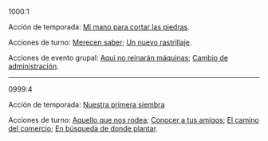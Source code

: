 1000:1

Acción de temporada: 
[Mi mano para cortar las piedras](Mi%20mano%20para%20cortar%20las%20piedras.md).

Acciones de turno: 
[Merecen saber](Merecen%20saber.md);
[Un nuevo rastrillaje](Un%20nuevo%20rastrillaje.md).

Acciones de evento grupal: 
[Aqui no reinarán máquinas](Aqui%20no%20reinarán%20máquinas.md);
[Cambio de administración](/Y1000/S1/Kaukel/Vatshana/Cambio%20de%20administración.md).

---

0999:4

Acción de temporada: 
[Nuestra primera siembra](../../../../Archivo/Y0999/S4/Kaukel/Vatshana/Nuestra%20primera%20siembra.md)

Acciones de turno: [Aquello que nos rodea](../../../../Archivo/Y0999/S4/Kaukel/Vatshana/Aquello%20que%20nos%20rodea.md);
[Conocer a tus amigos](../../../../Archivo/Y0999/S4/Kaukel/Vatshana/Conocer%20a%20tus%20amigos.md);
[El camino del comercio](/Archivo/Y0999/S4/Kaukel/Vatshana/Aquello%20que%20nos%20rodea.md);
[En búsqueda de donde plantar](../../../../Archivo/Y0999/S4/Kaukel/Vatshana/En%20búsqueda%20de%20donde%20plantar.md).
